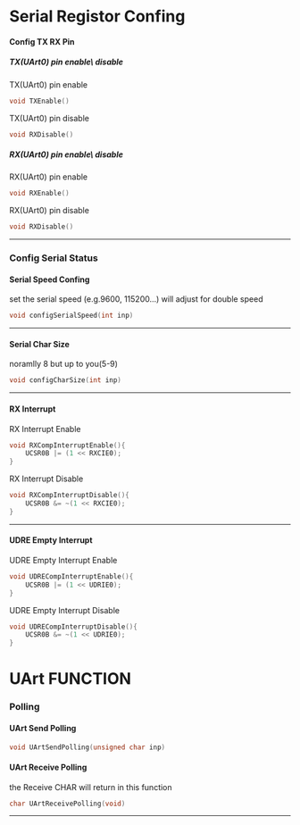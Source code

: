 # Serial Registor Confing
#### Config TX RX Pin
##### TX(UArt0) pin enable\ disable
TX(UArt0) pin enable
```C++
void TXEnable()
```
TX(UArt0) pin disable
```C++
void RXDisable()
```

##### RX(UArt0) pin enable\ disable
RX(UArt0) pin enable
```C++
void RXEnable()
```
RX(UArt0) pin disable
```C++
void RXDisable()
```
---
### Config Serial Status
#### Serial Speed Confing
set the serial speed (e.g.9600, 115200...) will adjust for double speed
```C++
void configSerialSpeed(int inp)
```
---
#### Serial Char Size
noramlly 8 but up to you(5-9)
```C++
void configCharSize(int inp)
```
---
#### RX Interrupt
RX Interrupt Enable
```C++
void RXCompInterruptEnable(){
	UCSR0B |= (1 << RXCIE0);
}
```
RX Interrupt Disable
```C++
void RXCompInterruptDisable(){
	UCSR0B &= ~(1 << RXCIE0);
}
```
---
#### UDRE Empty Interrupt
UDRE Empty Interrupt Enable
```C++
void UDRECompInterruptEnable(){
	UCSR0B |= (1 << UDRIE0);
}
```
UDRE Empty Interrupt Disable
```C++
void UDRECompInterruptDisable(){
	UCSR0B &= ~(1 << UDRIE0);
}
```
# UArt FUNCTION
### Polling
#### UArt Send Polling
```C++
void UArtSendPolling(unsigned char inp)
```
#### UArt Receive Polling
the Receive CHAR will return in this function
```C++
char UArtReceivePolling(void)
```
---
